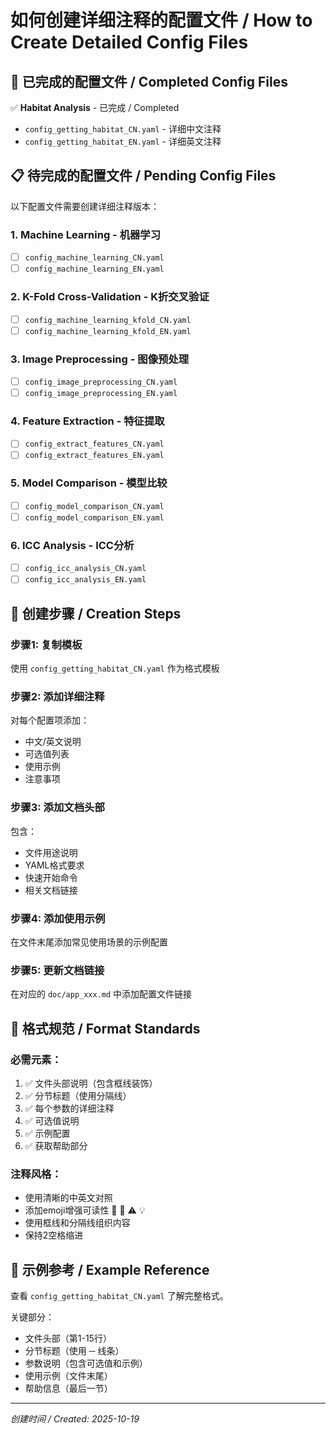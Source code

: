 # 如何创建详细注释的配置文件 / How to Create Detailed Config Files

## 📝 已完成的配置文件 / Completed Config Files

✅ **Habitat Analysis** - 已完成 / Completed
- `config_getting_habitat_CN.yaml` - 详细中文注释
- `config_getting_habitat_EN.yaml` - 详细英文注释

## 📋 待完成的配置文件 / Pending Config Files

以下配置文件需要创建详细注释版本：

### 1. Machine Learning - 机器学习
- [ ] `config_machine_learning_CN.yaml`
- [ ] `config_machine_learning_EN.yaml`

### 2. K-Fold Cross-Validation - K折交叉验证
- [ ] `config_machine_learning_kfold_CN.yaml`
- [ ] `config_machine_learning_kfold_EN.yaml`

### 3. Image Preprocessing - 图像预处理
- [ ] `config_image_preprocessing_CN.yaml`
- [ ] `config_image_preprocessing_EN.yaml`

### 4. Feature Extraction - 特征提取
- [ ] `config_extract_features_CN.yaml`
- [ ] `config_extract_features_EN.yaml`

### 5. Model Comparison - 模型比较
- [ ] `config_model_comparison_CN.yaml`
- [ ] `config_model_comparison_EN.yaml`

### 6. ICC Analysis - ICC分析
- [ ] `config_icc_analysis_CN.yaml`
- [ ] `config_icc_analysis_EN.yaml`

## 🔨 创建步骤 / Creation Steps

### 步骤1: 复制模板
使用 `config_getting_habitat_CN.yaml` 作为格式模板

### 步骤2: 添加详细注释
对每个配置项添加：
- 中文/英文说明
- 可选值列表
- 使用示例
- 注意事项

### 步骤3: 添加文档头部
包含：
- 文件用途说明
- YAML格式要求
- 快速开始命令
- 相关文档链接

### 步骤4: 添加使用示例
在文件末尾添加常见使用场景的示例配置

### 步骤5: 更新文档链接
在对应的 `doc/app_xxx.md` 中添加配置文件链接

## 📐 格式规范 / Format Standards

### 必需元素：
1. ✅ 文件头部说明（包含框线装饰）
2. ✅ 分节标题（使用分隔线）
3. ✅ 每个参数的详细注释
4. ✅ 可选值说明
5. ✅ 示例配置
6. ✅ 获取帮助部分

### 注释风格：
- 使用清晰的中英文对照
- 添加emoji增强可读性 📖 🔧 ⚠️ 💡
- 使用框线和分隔线组织内容
- 保持2空格缩进

## 🎯 示例参考 / Example Reference

查看 `config_getting_habitat_CN.yaml` 了解完整格式。

关键部分：
- 文件头部（第1-15行）
- 分节标题（使用 ─ 线条）
- 参数说明（包含可选值和示例）
- 使用示例（文件末尾）
- 帮助信息（最后一节）

---

*创建时间 / Created: 2025-10-19*

